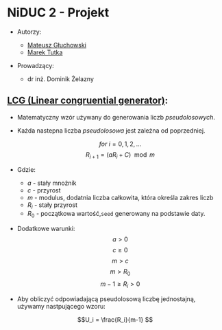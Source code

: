 # NiDUC 2 - Projekt
- Autorzy:
    - [Mateusz Głuchowski](https://github.com/hue1337)
    - [Marek Tutka](https://github.com/tuthino)

- Prowadzący:
    - dr inż. Dominik Żelazny

## [LCG (Linear congruential generator)](https://github.com/Hue1337/NIDUC-2/blob/main/src/RandomNumberGenerator.py):
- Matematyczny wzór używany do generowania liczb _pseudolosowych_.

- Każda nastepna liczba _pseudolosowa_ jest zależna od poprzedniej.


    $$for\:i = 0, 1, 2,...$$
    $$R_{i+1} = (aR_i + C)\mod m$$


- Gdzie:
    - $a$ - stały mnożnik
    - $c$ - przyrost
    - $m$ - modulus, dodatnia liczba całkowita, która określa zakres liczb
    - $R_i$ - stały przyrost
    - $R_0$ - początkowa wartość,`seed` generowany na podstawie daty.

- Dodatkowe warunki:
    $$a > 0$$
    $$c \geq 0$$
    $$m > c$$
    $$m > R_0$$
    $$m-1 \geq R_i > 0$$

- Aby obliczyć odpowiadającą pseudolosową liczbę jednostajną, używamy nastpującego wzoru:

$$U_i = \frac{R_i}{m-1} $$



